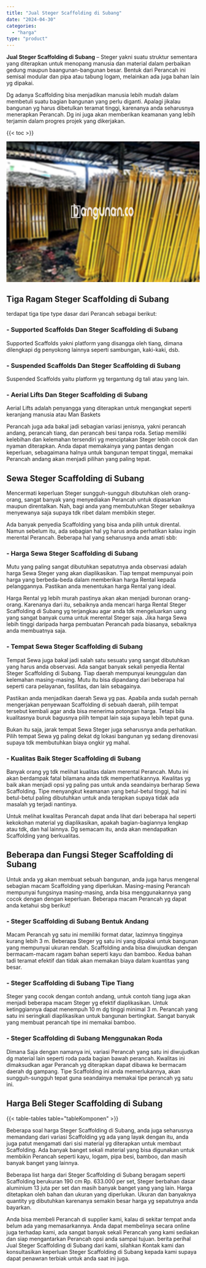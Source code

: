 ```yaml
---
title: "Jual Steger Scaffolding di Subang"
date: "2024-04-30"
categories: 
  - "harga"
type: "product"
---
```


**Jual Steger Scaffolding di Subang** – Steger yakni suatu struktur sementara yang diterapkan untuk menopang manusia dan material dalam perbaikan gedung maupun baangunan-bangunan besar. Bentuk dari Perancah ini semisal modular dan pipa atau tabung logam, melainkan ada juga bahan lain yg dipakai.

Dg adanya Scaffolding bisa menjadikan manusia lebih mudah dalam membetuli suatu bagian bangunan yang perlu diganti. Apalagi jikalau bangunan yg harus dibetulkan teramat tinggi, karenanya anda seharusnya menerapkan Perancah. Dg ini juga akan memberikan keamanan yang lebih terjamin dalam progres projek yang dikerjakan.

{{< toc >}}

![Jual Steger Scaffolding di Subang](/images/sewa-scaffolding-steger-11.png)

## Tiga Ragam Steger Scaffolding di Subang

terdapat tiga tipe type dasar dari Perancah sebagai berikut:

### \- Supported Scaffolds Dan Steger Scaffolding di Subang

Supported Scaffolds yakni platform yang disangga oleh tiang, dimana dilengkapi dg penyokong lainnya seperti sambungan, kaki-kaki, dsb.

### \- Suspended Scaffolds Dan Steger Scaffolding di Subang

Suspended Scaffolds yaitu platform yg tergantung dg tali atau yang lain.

### \- Aerial Lifts Dan Steger Scaffolding di Subang

Aerial Lifts adalah penyangga yang diterapkan untuk mengangkat seperti keranjang manusia atau Man Baskets

Perancah juga ada bakal jadi sebagian variasi jenisnya, yakni perancah andang, perancah tiang, dan perancah besi tanpa roda. Setiap memiliki kelebihan dan kelemahan tersendiri yg menciptakan Steger lebih cocok dan nyaman diterapkan. Anda dapat memakainya yang pantas dengan keperluan, sebagaimana halnya untuk bangunan tempat tinggal, memakai Perancah andang akan menjadi pilihan yang paling tepat.

## Sewa Steger Scaffolding di Subang

Mencermati keperluan Steger sungguh-sungguh dibutuhkan oleh orang-orang, sangat banyak yang menyediakan Perancah untuk dipasarkan maupun direntalkan. Nah, bagi anda yang membutuhkan Steger sebaiknya menyewanya saja supaya tdk ribet dalam membikin steger.

Ada banyak penyedia Scaffolding yang bisa anda pilih untuk dirental. Namun sebelum itu, ada sebagian hal yg harus anda perhatikan kalau ingin merental Perancah. Beberapa hal yang seharusnya anda amati sbb:

### \- Harga Sewa Steger Scaffolding di Subang

Mutu yang paling sangat dibutuhkan sepatutnya anda observasi adalah harga Sewa Steger yang akan diaplikasikan. Tiap tempat mempunyai poin harga yang berbeda-beda dalam memberikan harga Rental kepada pelanggannya. Pastikan anda menentukan harga Rental yang ideal.

Harga Rental yg lebih murah pastinya akan akan menjadi buronan orang-orang. Karenanya dari itu, sebaiknya anda mencari harga Rental Steger Scaffolding di Subang yg terjangkau agar anda tdk mengeluarkan uang yang sangat banyak cuma untuk merental Steger saja. Jika harga Sewa lebih tinggi daripada harga pembuatan Perancah pada biasanya, sebaiknya anda membuatnya saja.

### \- Tempat Sewa Steger Scaffolding di Subang

Tempat Sewa juga bakal jadi salah satu sesuatu yang sangat dibutuhkan yang harus anda observasi. Ada sangat banyak sekali penyedia Rental Steger Scaffolding di Subang. Tiap daerah mempunyai keunggulan dan kelemahan masing-masing. Mutu itu bisa dipandang dari beberapa hal seperti cara pelayanan, fasilitas, dan lain sebagainya.

Pastikan anda menjadikan daerah Sewa yg pas. Apabila anda sudah pernah mengerjakan penyewaan Scaffolding di sebuah daerah, pilih tempat tersebut kembali agar anda bisa menerima potongan harga. Tetapi bila kualitasnya buruk bagusnya pilih tempat lain saja supaya lebih tepat guna.

Bukan itu saja, jarak tempat Sewa Steger juga seharusnya anda perhatikan. Pilih tempat Sewa yg paling dekat dg lokasi bangunan yg sedang direnovasi supaya tdk membutuhkan biaya ongkir yg mahal.

### \- Kualitas Baik Steger Scaffolding di Subang

Banyak orang yg tdk melihat kualitas dalam merental Perancah. Mutu ini akan berdampak fatal bilamana anda tdk memperhatikannya. Kwalitas yg baik akan menjadi opsi yg paling pas untuk anda seandainya berharap Sewa Scaffolding. Tipe menyangkut keamanan yang betul-betul tinggi, hal ini betul-betul paling dibutuhkan untuk anda terapkan supaya tidak ada masalah yg terjadi nantinya.

Untuk melihat kwalitas Perancah dapat anda lihat dari beberapa hal seperti kekokohan material yg diaplikasikan, apakah bagian-bagiannya lengkap atau tdk, dan hal lainnya. Dg semacam itu, anda akan mendapatkan Scaffolding yang berkualitas.

## Beberapa dan Fungsi Steger Scaffolding di Subang

Untuk anda yg akan membuat sebuah bangunan, anda juga harus mengenal sebagian macam Scaffolding yang diperlukan. Masing-masing Perancah mempunyai fungsinya masing-masing, anda bisa menggunakannya yang cocok dengan dengan keperluan. Beberapa macam Perancah yg dapat anda ketahui sbg berikut!

### \- Steger Scaffolding di Subang Bentuk Andang

Macam Perancah yg satu ini memiliki format datar, lazimnya tingginya kurang lebih 3 m. Beberapa Steger yg satu ini yang dipakai untuk bangunan yang mempunyai ukuran rendah. Scaffolding anda bisa diwujudkan dengan bermacam-macam ragam bahan seperti kayu dan bamboo. Kedua bahan tadi teramat efektif dan tidak akan memakan biaya dalam kuantitas yang besar.

### \- Steger Scaffolding di Subang Tipe Tiang

Steger yang cocok dengan contoh andang, untuk contoh tiang juga akan menjadi beberapa macam Steger yg efektif diaplikasikan. Untuk ketinggiannya dapat menempuh 10 m dg tinggi minimal 3 m. Perancah yang satu ini seringkali diaplikasikan untuk bangunan bertingkat. Sangat banyak yang membuat perancah tipe ini memakai bamboo.

### \- Steger Scaffolding di Subang Menggunakan Roda

Dimana Saja dengan namanya ini, variasi Perancah yang satu ini diwujudkan dg material lain seperti roda pada bagian bawah perancah. Kwalitas ini dimaksudkan agar Perancah yg diterapkan dapat dibawa ke bermacam daerah dg gampang. Tipe Scaffolding ini anda memerlukannya, akan sungguh-sungguh tepat guna seandainya memakai tipe perancah yg satu ini.

## Harga Beli Steger Scaffolding di Subang

{{< table-tables table="tableKomponen" >}}

Beberapa soal harga Steger Scaffolding di Subang, anda juga seharusnya memandang dari variasi Scaffolding yg ada yang layak dengan itu, anda juga patut mengamati dari sisi material yg diterapkan untuk membaut Scaffolding. Ada banyak banget sekali material yang bisa digunakan untuk membikin Perancah seperti kayu, logam, pipa besi, bamboo, dan masih banyak banget yang lainnya.

Beberapa list harga dari Steger Scaffolding di Subang beragam seperti Scaffolding berukuran 190 cm Rp. 633.000 per set, Steger berbahan dasar aluminium 13 juta per set dan masih banyak banget yang yang lain. Harga ditetapkan oleh bahan dan ukuran yang diperlukan. Ukuran dan banyaknya quantity yg dibutuhkan karenanya semakin besar harga yg sepatutnya anda bayarkan.

Anda bisa membeli Perancah di supplier kami, kalau di sekitar tempat anda belum ada yang memasarkannya. Anda dapat membelinya secara online juga terhadap kami, ada sangat banyak sekali Perancah yang kami sediakan dan siap mengantarkan Perancah opsi anda sampai tujuan. berita perihal Jual Steger Scaffolding di Subang dari kami, silahkan Kontak kami dan konsultasikan keperluan Steger Scaffolding di Subang kepada kami supaya dapat penawran terbiak untuk anda saat ini juga.

